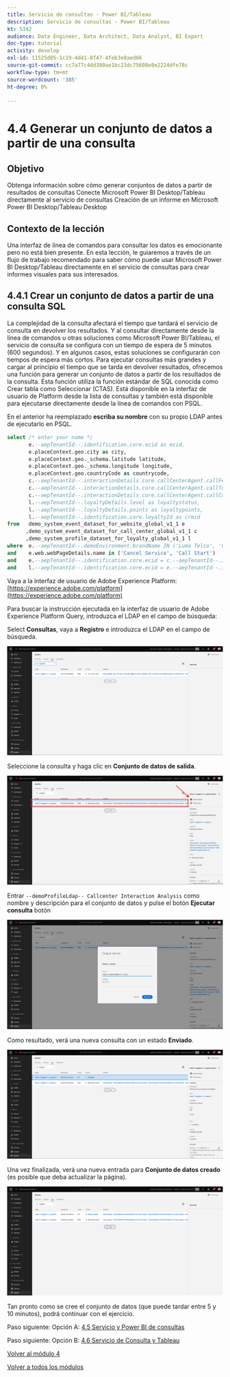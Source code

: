 ```yaml
---
title: Servicio de consultas - Power BI/Tableau
description: Servicio de consultas - Power BI/Tableau
kt: 5342
audience: Data Engineer, Data Architect, Data Analyst, BI Expert
doc-type: tutorial
activity: develop
exl-id: 11525d05-1c19-4d41-8f47-4feb3e8aed66
source-git-commit: cc7a77c4dd380ae1bc23dc75608e8e2224dfe78c
workflow-type: tm+mt
source-wordcount: '385'
ht-degree: 0%

---
```


# 4.4 Generar un conjunto de datos a partir de una consulta

## Objetivo

Obtenga información sobre cómo generar conjuntos de datos a partir de resultados de consultas Conecte Microsoft Power BI Desktop/Tableau directamente al servicio de consultas Creación de un informe en Microsoft Power BI Desktop/Tableau Desktop

## Contexto de la lección

Una interfaz de línea de comandos para consultar los datos es emocionante pero no está bien presente. En esta lección, le guiaremos a través de un flujo de trabajo recomendado para saber cómo puede usar Microsoft Power BI Desktop/Tableau directamente en el servicio de consultas para crear informes visuales para sus interesados.

## 4.4.1 Crear un conjunto de datos a partir de una consulta SQL

La complejidad de la consulta afectará el tiempo que tardará el servicio de consulta en devolver los resultados. Y al consultar directamente desde la línea de comandos u otras soluciones como Microsoft Power BI/Tableau, el servicio de consulta se configura con un tiempo de espera de 5 minutos (600 segundos). Y en algunos casos, estas soluciones se configurarán con tiempos de espera más cortos. Para ejecutar consultas más grandes y cargar al principio el tiempo que se tarda en devolver resultados, ofrecemos una función para generar un conjunto de datos a partir de los resultados de la consulta. Esta función utiliza la función estándar de SQL conocida como Crear tabla como Seleccionar (CTAS). Está disponible en la interfaz de usuario de Platform desde la lista de consultas y también está disponible para ejecutarse directamente desde la línea de comandos con PSQL.

En el anterior ha reemplazado **escriba su nombre** con su propio LDAP antes de ejecutarlo en PSQL.

```sql
select /* enter your name */
       e.--aepTenantId--.identification.core.ecid as ecid,
       e.placeContext.geo.city as city,
       e.placeContext.geo._schema.latitude latitude,
       e.placeContext.geo._schema.longitude longitude,
       e.placeContext.geo.countryCode as countrycode,
       c.--aepTenantId--.interactionDetails.core.callCenterAgent.callFeeling as callFeeling,
       c.--aepTenantId--.interactionDetails.core.callCenterAgent.callTopic as callTopic,
       c.--aepTenantId--.interactionDetails.core.callCenterAgent.callContractCancelled as contractCancelled,
       l.--aepTenantId--.loyaltyDetails.level as loyaltystatus,
       l.--aepTenantId--.loyaltyDetails.points as loyaltypoints,
       l.--aepTenantId--.identification.core.loyaltyId as crmid
from   demo_system_event_dataset_for_website_global_v1_1 e
      ,demo_system_event_dataset_for_call_center_global_v1_1 c
      ,demo_system_profile_dataset_for_loyalty_global_v1_1 l
where  e.--aepTenantId--.demoEnvironment.brandName IN ('Luma Telco', 'Citi Signal')
and    e.web.webPageDetails.name in ('Cancel Service', 'Call Start')
and    e.--aepTenantId--.identification.core.ecid = c.--aepTenantId--.identification.core.ecid
and    l.--aepTenantId--.identification.core.ecid = e.--aepTenantId--.identification.core.ecid;
```

Vaya a la interfaz de usuario de Adobe Experience Platform: [https://experience.adobe.com/platform](https://experience.adobe.com/platform)

Para buscar la instrucción ejecutada en la interfaz de usuario de Adobe Experience Platform Query, introduzca el LDAP en el campo de búsqueda:

Select **Consultas**, vaya a **Registro** e introduzca el LDAP en el campo de búsqueda.

![search-query-for-ctas.png](./images/search-query-for-ctas.png)

Seleccione la consulta y haga clic en **Conjunto de datos de salida**.

![search-query-for-ctas.png](./images/search-query-for-ctasa.png)

Entrar `--demoProfileLdap-- Callcenter Interaction Analysis` como nombre y descripción para el conjunto de datos y pulse el botón **Ejecutar consulta** botón

![create-ctas-dataset.png](./images/create-ctas-dataset.png)

Como resultado, verá una nueva consulta con un estado **Enviado**.

![ctas-query-submit.png](./images/ctas-query-submitted.png)

Una vez finalizada, verá una nueva entrada para **Conjunto de datos creado** (es posible que deba actualizar la página).

![ctas-dataset-created.png](./images/ctas-dataset-created.png)

Tan pronto como se cree el conjunto de datos (que puede tardar entre 5 y 10 minutos), podrá continuar con el ejercicio.

Paso siguiente: Opción A: [4.5 Servicio y Power BI de consultas](./ex5.md)

Paso siguiente: Opción B: [4.6 Servicio de Consulta y Tableau](./ex6.md)

[Volver al módulo 4](./query-service.md)

[Volver a todos los módulos](../../overview.md)

